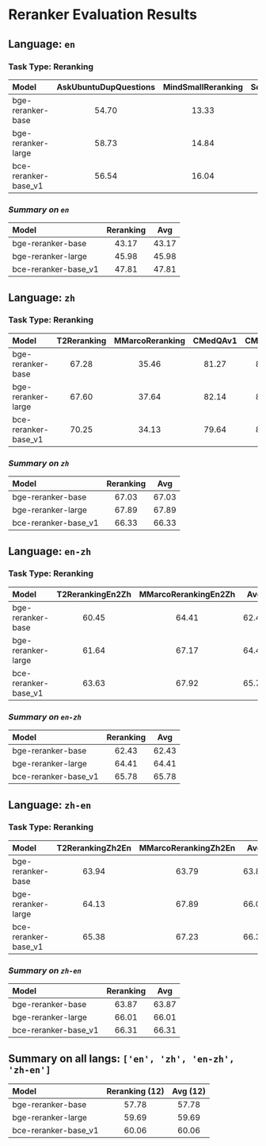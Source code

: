 <!--
 * @Description: 
 * @Author: shenlei
 * @Date: 2023-12-27 12:50:02
 * @LastEditTime: 2024-01-05 15:04:14
 * @LastEditors: shenlei
-->
# Reranker Evaluation Results  
## Language: `en`  

### Task Type: Reranking  
| Model | AskUbuntuDupQuestions | MindSmallReranking | SciDocsRR | StackOverflowDupQuestions | Avg |  
|:-------------------------------|:--------:|:--------:|:--------:|:--------:|:--------:|  
| bge-reranker-base | 54.70 | 13.33 | 67.09 | 37.55 | 43.17 |  
| bge-reranker-large | 58.73 | 14.84 | 71.30 | 39.04 | 45.98 |  
| bce-reranker-base_v1 | 56.54 | 16.04 | 75.79 | 42.88 | 47.81 |  

### *Summary on `en`*  
| Model | Reranking | Avg |  
|:-------------------------------|:--------:|:--------:|  
| bge-reranker-base | 43.17 | 43.17 |  
| bge-reranker-large | 45.98 | 45.98 |  
| bce-reranker-base_v1 | 47.81 | 47.81 |  
## Language: `zh`  

### Task Type: Reranking  
| Model | T2Reranking | MMarcoReranking | CMedQAv1 | CMedQAv2 | Avg |  
|:-------------------------------|:--------:|:--------:|:--------:|:--------:|:--------:|  
| bge-reranker-base | 67.28 | 35.46 | 81.27 | 84.10 | 67.03 |  
| bge-reranker-large | 67.60 | 37.64 | 82.14 | 84.18 | 67.89 |  
| bce-reranker-base_v1 | 70.25 | 34.13 | 79.64 | 81.31 | 66.33 |  

### *Summary on `zh`*  
| Model | Reranking | Avg |  
|:-------------------------------|:--------:|:--------:|  
| bge-reranker-base | 67.03 | 67.03 |  
| bge-reranker-large | 67.89 | 67.89 |  
| bce-reranker-base_v1 | 66.33 | 66.33 |  
## Language: `en-zh`  

### Task Type: Reranking  
| Model | T2RerankingEn2Zh | MMarcoRerankingEn2Zh | Avg |  
|:-------------------------------|:--------:|:--------:|:--------:|  
| bge-reranker-base | 60.45 | 64.41 | 62.43 |  
| bge-reranker-large | 61.64 | 67.17 | 64.41 |  
| bce-reranker-base_v1 | 63.63 | 67.92 | 65.78 |  

### *Summary on `en-zh`*  
| Model | Reranking | Avg |  
|:-------------------------------|:--------:|:--------:|  
| bge-reranker-base | 62.43 | 62.43 |  
| bge-reranker-large | 64.41 | 64.41 |  
| bce-reranker-base_v1 | 65.78 | 65.78 |  
## Language: `zh-en`  

### Task Type: Reranking  
| Model | T2RerankingZh2En | MMarcoRerankingZh2En | Avg |  
|:-------------------------------|:--------:|:--------:|:--------:|  
| bge-reranker-base | 63.94 | 63.79 | 63.87 |  
| bge-reranker-large | 64.13 | 67.89 | 66.01 |  
| bce-reranker-base_v1 | 65.38 | 67.23 | 66.31 |  

### *Summary on `zh-en`*  
| Model | Reranking | Avg |  
|:-------------------------------|:--------:|:--------:|  
| bge-reranker-base | 63.87 | 63.87 |  
| bge-reranker-large | 66.01 | 66.01 |  
| bce-reranker-base_v1 | 66.31 | 66.31 |  
## Summary on all langs: `['en', 'zh', 'en-zh', 'zh-en']`  
| Model | Reranking (12) | Avg (12) |  
|:-------------------------------|:--------:|:--------:|  
| bge-reranker-base | 57.78 | 57.78 |  
| bge-reranker-large | 59.69 | 59.69 |  
| bce-reranker-base_v1 | 60.06 | 60.06 |  
